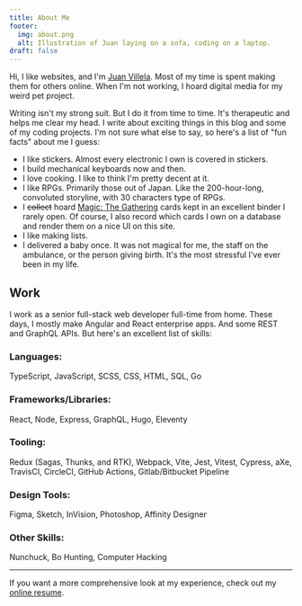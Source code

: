 ```yaml
---
title: About Me
footer:
  img: about.png
  alt: Illustration of Juan laying on a sofa, coding on a laptop.
draft: false
---
```


Hi, I like websites, and I'm [Juan Villela](https://www.juanvillela.dev/). Most of my time is spent making them for others online. When I'm not working, I hoard digital media for my weird pet project.

Writing isn't my strong suit. But I do it from time to time. It's therapeutic and helps me clear my head. I write about exciting things in this blog and some of my coding projects. I'm not sure what else to say, so here's a list of "fun facts" about me I guess:

- I like stickers. Almost every electronic I own is covered in stickers.
- I build mechanical keyboards now and then.
- I love cooking. I like to think I'm pretty decent at it.
- I like RPGs. Primarily those out of Japan. Like the 200-hour-long, convoluted storyline, with 30 characters type of RPGs.
- I ~~collect~~ hoard [Magic: The Gathering](/mtg/) cards kept in an excellent binder I rarely open. Of course, I also record which cards I own on a database and render them on a nice UI on this site.
- I like making lists.
- I delivered a baby once. It was not magical for me, the staff on the ambulance, or the person giving birth. It's the most stressful I've ever been in my life.

## Work
I work as a senior full-stack web developer full-time from home. These days, I mostly make Angular and React enterprise apps. And some REST and GraphQL APIs. But here's an excellent list of skills:

### Languages:
TypeScript, JavaScript, SCSS, CSS, HTML, SQL, Go

### Frameworks/Libraries:
React, Node, Express, GraphQL, Hugo, Eleventy

### Tooling:
Redux (Sagas, Thunks, and RTK), Webpack, Vite, Jest, Vitest, Cypress, aXe, TravisCI, CircleCI, GitHub Actions, Gitlab/Bitbucket Pipeline

### Design Tools:
Figma, Sketch, InVision, Photoshop, Affinity Designer

### Other Skills:
Nunchuck, Bo Hunting, Computer Hacking

---

If you want a more comprehensive look at my experience, check out my [online resume](https://resume.juanvillela.dev).
